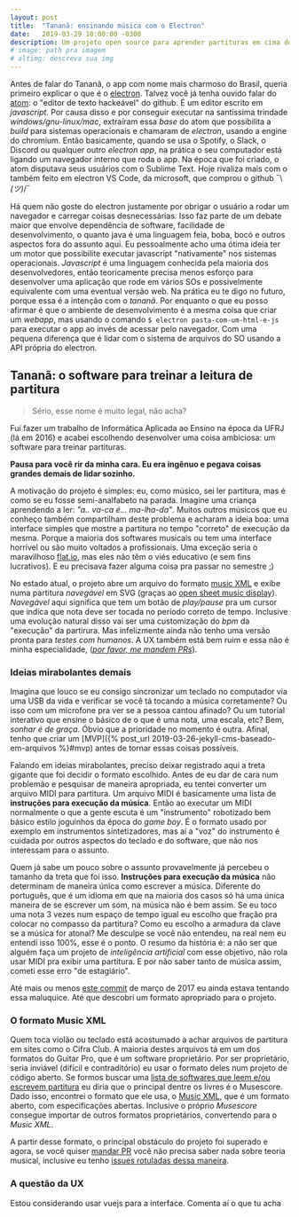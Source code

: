 ```yaml
---
layout: post
title:  "Tananã: ensinando música com o Electron"
date:   2019-03-29 10:00:00 -0300
description: Um projeto open source para aprender partituras em cima do electron, uma ferramenta javascript usada por Spotify, Discord, Slack, Skype e outros para criar apps que rodem em windows/gnu-linux/mac.
# image: path pra imagem
# altimg: descreva sua img
---
```


Antes de falar do Tananã, o app com nome mais charmoso do Brasil, queria primeiro explicar o que é o [electron](https://electronjs.org/). Talvez você já tenha ouvido falar do [atom](https://atom.io/): o "editor de texto hackeável" do github. É um editor escrito em *javascript*. Por causa disso e por conseguir executar na santíssima trindade *windows/gnu-linux/mac*, extraíram essa *base* do atom que possibilita a *build* para sistemas operacionais e chamaram de *electron*, usando a engine do chromium. Então basicamente, quando se usa o Spotify, o Slack, o Discord ou qualquer outro *electron app*, na prática o seu computador está ligando um navegador interno que roda o app. Na época que foi criado, o atom disputava seus usuários com o Sublime Text. Hoje rivaliza mais com o também feito em electron VS Code, da microsoft, que comprou o github ¯\\_(ツ)_/¯

Há quem não goste do electron justamente por obrigar o usuário a rodar um navegador e carregar coisas desnecessárias. Isso faz parte de um debate maior que envolve dependência de software, facilidade de desenvolvimento, o quanto java é uma linguagem feia, boba, bocó e outros aspectos fora do assunto aqui. Eu pessoalmente acho uma ótima ideia ter um motor que possibilite executar javascript "nativamente" nos sistemas operacionais. *Javascript* é uma linguagem conhecida pela maioria dos desenvolvedores, então teoricamente precisa menos esforço para desenvolver uma aplicação que rode em vários SOs e possivelmente equivalente com uma eventual versão web. Na prática eu te digo no futuro, porque essa é a intenção com o *tananã*. Por enquanto o que eu posso afirmar é que o ambiente de desenvolvimento é a mesma coisa que criar um *webapp*, mas usando o comando `$ electron pasta-com-um-html-e-js` para executar o app ao invés de acessar pelo navegador. Com uma pequena diferença que é lidar com o sistema de arquivos do SO usando a API própria do electron.


## Tananã: o software para treinar a leitura de partitura

> Sério, esse nome é muito legal, não acha?

Fui fazer um trabalho de Informática Aplicada ao Ensino na época da UFRJ (lá em 2016) e acabei escolhendo desenvolver uma coisa ambiciosa: um software para treinar partituras.

**Pausa para você rir da minha cara. Eu era ingênuo e pegava coisas grandes demais de lidar sozinho.**

A motivação do projeto é simples: eu, como músico, sei ler partitura, mas é como se eu fosse semi-analfabeto na parada. Imagine uma criança aprendendo a ler: *"a.. va-ca é… ma-lha-da"*. Muitos outros músicos que eu conheço também compartilham deste problema e acharam a ideia boa: uma interface simples que mostre a partitura no tempo "correto" de execução da mesma. Porque a maioria dos softwares musicais ou tem uma interface horrível ou são muito voltados a profissionais. Uma exceção seria o maravilhoso [flat.io](https://flat.io/), mas eles não têm o viés educativo (e sem fins lucrativos). E eu precisava fazer alguma coisa pra passar no semestre ;)

No estado atual, o projeto abre um arquivo do formato [music XML](#o-formato-music-xml) e exibe numa partitura *navegável* em SVG (graças ao [open sheet music display](https://opensheetmusicdisplay.org/)). *Navegável* aqui significa que tem um botão de *play/pause* pra um cursor que indica que nota deve ser tocada no período correto de tempo. Inclusive uma evolução natural disso vai ser uma customização do *bpm* da "execução" da partirura. Mas infelizmente ainda não tenho uma versão pronta para *testes com humanos*. A UX também está bem ruim e essa não é minha especialidade, (*[por favor, me mandem PRs](https://github.com/tananamusic/tanana/fork)*).

### Ideias mirabolantes demais

Imagina que louco se eu consigo sincronizar um teclado no computador via uma USB da vida e verificar se você tá tocando a música corretamente? Ou isso com um microfone pra ver se a pessoa cantou afinado? Ou um tutorial interativo que ensine o básico de o que é uma nota, uma escala, etc? Bem, *sonhar é de graça*. Óbvio que a prioridade no momento é outra. Afinal, tenho que criar um [MVP]({% post_url 2019-03-26-jekyll-cms-baseado-em-arquivos %}#mvp) antes de tornar essas coisas possíveis.

Falando em ideias mirabolantes, preciso deixar registrado aqui a treta gigante que foi decidir o formato escolhido. Antes de eu dar de cara num problemão e pesquisar de maneira apropriada, eu tentei converter um arquivo MIDI para partitura. Um arquivo MIDI é basicamente uma lista de **instruções para execução da música**. Então ao executar um MIDI normalmente o que a gente escuta é um "instrumento" robotizado bem básico estilo joguinhos da época do *game boy*. É o formato usado por exemplo em instrumentos sintetizadores, mas aí a "voz" do instrumento é cuidada por outros aspectos do teclado e do software, que não nos interessam para o assunto.

Quem já sabe um pouco sobre o assunto provavelmente já percebeu o tamanho da treta que foi isso. **Instruções para execução da música** não determinam de maneira única como escrever a música. Diferente do português, que é um idioma em que na maioria dos casos só há uma única maneira de se escrever um som, na música não é bem assim. Se eu toco uma nota 3 vezes num espaço de tempo igual eu escolho que fração pra colocar no compasso da partitura? Como eu escolho a armadura da clave se a música for atonal? Me desculpe se você não entendeu, na real nem eu entendi isso 100%, esse é o ponto. O resumo da história é: a não ser que alguém faça um projeto de *inteligência artificial* com esse objetivo, não rola usar MIDI pra exibir uma partitura. E por não saber tanto de música assim, cometi esse erro "de estagiário".

Até mais ou menos [este commit](https://github.com/tananamusic/tanana/commit/3a82314aa4549c4e88476b646dddf67e5de5b325) de março de 2017 eu ainda estava tentando essa maluquice. Até que descobri um formato apropriado para o projeto.

### O formato Music XML

Quem toca violão ou teclado está acostumado a achar arquivos de partitura em sites como o Cifra Club. A maioria destes arquivos tá em um dos formatos do Guitar Pro, que é um software proprietário. Por ser proprietário, seria inviável (difícil e contraditório) eu usar o formato deles num projeto de código aberto. Se formos buscar uma [lista de softwares que leem e/ou escrevem partitura](https://en.wikipedia.org/wiki/List_of_scorewriters) eu diria que o principal dentre os livres é o Musescore. Dado isso, encontrei o formato que ele usa, o [Music XML](https://www.musicxml.com/), que é um formato aberto, com especificações abertas. Inclusive o próprio *Musescore* consegue importar de outros formatos proprietários, convertendo para o *Music XML*.

A partir desse formato, o principal obstáculo do projeto foi superado e agora, se você quiser [mandar PR](https://github.com/tananamusic/tanana/fork) você não precisa saber nada sobre teoria musical, inclusive eu tenho [issues rotuladas dessa maneira](https://github.com/tananamusic/tanana/issues?q=is%3Aissue+is%3Aopen+label%3Ano-need-for-music-knowledge).

### A questão da UX
Estou considerando usar vuejs para a interface. Comenta aí o que tu acha

